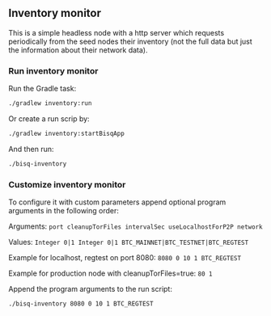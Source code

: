 ## Inventory monitor

This is a simple headless node with a http server which requests periodically from the seed nodes their inventory (not
the full data but just the information about their network data).

### Run inventory monitor

Run the Gradle task:

```sh
./gradlew inventory:run
```

Or create a run scrip by:

```sh
./gradlew inventory:startBisqApp
```

And then run:

```sh
./bisq-inventory
```

### Customize inventory monitor

To configure it with custom parameters append optional program arguments in the following order:

Arguments: `port cleanupTorFiles intervalSec useLocalhostForP2P network`

Values: `Integer 0|1 Integer 0|1 BTC_MAINNET|BTC_TESTNET|BTC_REGTEST`

Example for localhost, regtest on port 8080: `8080 0 10 1 BTC_REGTEST`

Example for production node with cleanupTorFiles=true: `80 1`

Append the program arguments to the run script:

```sh
./bisq-inventory 8080 0 10 1 BTC_REGTEST
```
